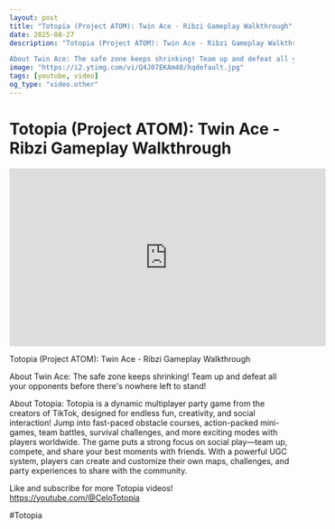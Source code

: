 ```yaml
---
layout: post
title: "Totopia (Project ATOM): Twin Ace - Ribzi Gameplay Walkthrough"
date: 2025-08-27
description: "Totopia (Project ATOM): Twin Ace - Ribzi Gameplay Walkthrough

About Twin Ace: The safe zone keeps shrinking! Team up and defeat all your opponents befo..."
image: "https://i2.ytimg.com/vi/Q4J07EKAm48/hqdefault.jpg"
tags: [youtube, video]
og_type: "video.other"
---
```


<script type="application/ld+json">
{
  "@context": "http://schema.org",
  "@type": "VideoObject",
  "name": "Totopia (Project ATOM): Twin Ace - Ribzi Gameplay Walkthrough",
  "description": "Totopia (Project ATOM): Twin Ace - Ribzi Gameplay Walkthrough\n\nAbout Twin Ace: The safe zone keeps shrinking! Team up and defeat all your opponents before there's nowhere left to stand!\n\nAbout Totopia: Totopia is a dynamic multiplayer party game from the creators of TikTok, designed for endless fun, creativity, and social interaction! Jump into fast-paced obstacle courses, action-packed mini-games, team battles, survival challenges, and more exciting modes with players worldwide. The game puts a strong focus on social play\u2014team up, compete, and share your best moments with friends. With a powerful UGC system, players can create and customize their own maps, challenges, and party experiences to share with the community.\n\nLike and subscribe for more Totopia videos! https://youtube.com/@CeloTotopia\n\n#Totopia",
  "thumbnailUrl": "https://i2.ytimg.com/vi/Q4J07EKAm48/hqdefault.jpg",
  "uploadDate": "2025-08-27T05:58:38",
  "embedUrl": "https://www.youtube.com/embed/Q4J07EKAm48",
  "publisher": {
    "@type": "Person",
    "name": "Celo Zaga"
  },
  "mainEntityOfPage": {
    "@type": "WebPage",
    "@id": "https://celozaga.github.io/2025/08/27/totopia-(project-atom):-twin-ace---ribzi-gameplay-walkthrough-Q4J07EKAm48.html"
  },
  "duration": "PT0M0S"
}
</script>

<script type="application/ld+json">
{
  "@context": "http://schema.org",
  "@type": "BlogPosting",
  "headline": "Totopia (Project ATOM): Twin Ace - Ribzi Gameplay Walkthrough",
  "image": "https://i2.ytimg.com/vi/Q4J07EKAm48/hqdefault.jpg",
  "publisher": {
    "@type": "Person",
    "name": "Celo Zaga"
  },
  "url": "https://celozaga.github.io/2025/08/27/totopia-(project-atom):-twin-ace---ribzi-gameplay-walkthrough-Q4J07EKAm48.html",
  "datePublished": "2025-08-27T05:58:38",
  "dateCreated": "2025-08-27T05:58:38",
  "dateModified": "2025-08-27T05:58:38",
  "description": "Totopia (Project ATOM): Twin Ace - Ribzi Gameplay Walkthrough\n\nAbout Twin Ace: The safe zone keeps shrinking! Team up and defeat all your opponents befo...",
  "author": {
    "@type": "Person",
    "name": "Celo Zaga"
  },
  "mainEntityOfPage": {
    "@type": "WebPage",
    "@id": "https://celozaga.github.io/2025/08/27/totopia-(project-atom):-twin-ace---ribzi-gameplay-walkthrough-Q4J07EKAm48.html"
  }
}
</script>

<h1 class="youtube-post-title">Totopia (Project ATOM): Twin Ace - Ribzi Gameplay Walkthrough</h1>

<iframe width="560" height="315" src="https://www.youtube.com/embed/Q4J07EKAm48" class="youtube-post-embed" frameborder="0" allowfullscreen></iframe>

<p class="youtube-post-description">Totopia (Project ATOM): Twin Ace - Ribzi Gameplay Walkthrough

About Twin Ace: The safe zone keeps shrinking! Team up and defeat all your opponents before there's nowhere left to stand!

About Totopia: Totopia is a dynamic multiplayer party game from the creators of TikTok, designed for endless fun, creativity, and social interaction! Jump into fast-paced obstacle courses, action-packed mini-games, team battles, survival challenges, and more exciting modes with players worldwide. The game puts a strong focus on social play—team up, compete, and share your best moments with friends. With a powerful UGC system, players can create and customize their own maps, challenges, and party experiences to share with the community.

Like and subscribe for more Totopia videos! https://youtube.com/@CeloTotopia

#Totopia</p>
